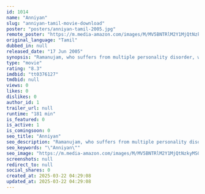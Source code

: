 ```yaml
---
id: 1014
name: "Anniyan"
slug: "anniyan-tamil-movie-download"
poster: "posters/anniyan-tamil-2005.jpg"
remote_poster: "https://m.media-amazon.com/images/M/MV5BNTRlM2Y1MjQtNzkyMS00YTI4LWIzMDktMTMyY2U4NmI2N2U2XkEyXkFqcGc@._V1_SX300.jpg"
original_language: "Tamil"
dubbed_in: null
released_date: "17 Jun 2005"
synopsis: "Ramanujam, who suffers from multiple personality disorder, works as a lawyer by day and a vigilante at night, using tips from the 'Garuda Purana' as his tools to punish various antisocial elements."
type: "movie"
rating: "8.3"
imdbid: "tt0376127"
tmdbid: null
views: 0
likes: 0
dislikes: 0
author_id: 1
trailer_url: null
runtime: "181 min"
is_featured: 0
is_active: 1
is_comingsoon: 0
seo_title: "Anniyan"
seo_description: "Ramanujam, who suffers from multiple personality disorder, works as a lawyer by day and a vigilante at night, using tips from the 'Garuda Purana' as his tools to punish various antisocial elements."
seo_keywords: "\"Anniyan\""
seo_image: "https://m.media-amazon.com/images/M/MV5BNTRlM2Y1MjQtNzkyMS00YTI4LWIzMDktMTMyY2U4NmI2N2U2XkEyXkFqcGc@._V1_SX300.jpg"
screenshots: null
redirect_to: null
social_shares: 0
created_at: 2025-03-22 04:29:08
updated_at: 2025-03-22 04:29:08
---
```


